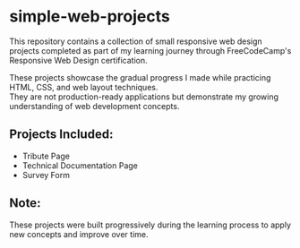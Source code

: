 # simple-web-projects

This repository contains a collection of small responsive web design projects completed as part of my learning journey through FreeCodeCamp's Responsive Web Design certification.

These projects showcase the gradual progress I made while practicing HTML, CSS, and web layout techniques.  
They are not production-ready applications but demonstrate my growing understanding of web development concepts.

## Projects Included:
- Tribute Page  
- Technical Documentation Page  
- Survey Form  

## Note:
These projects were built progressively during the learning process to apply new concepts and improve over time.
